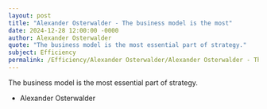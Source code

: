 ```yaml
---
layout: post
title: "Alexander Osterwalder - The business model is the most"
date: 2024-12-28 12:00:00 -0000
author: Alexander Osterwalder
quote: "The business model is the most essential part of strategy."
subject: Efficiency
permalink: /Efficiency/Alexander Osterwalder/Alexander Osterwalder - The business model is the most
---
```


The business model is the most essential part of strategy.

- Alexander Osterwalder
